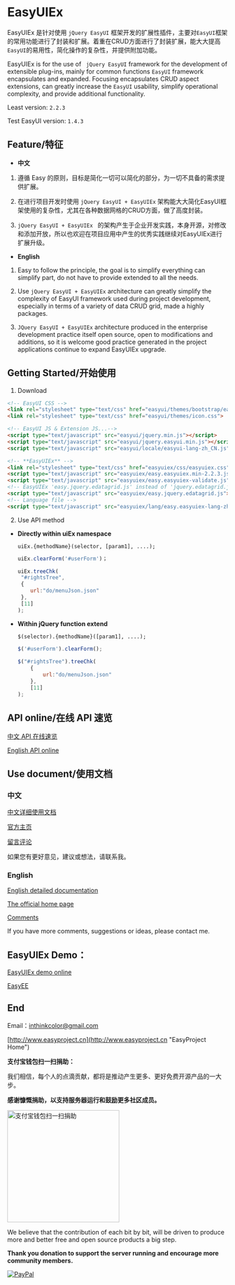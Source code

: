 # EasyUIEx 


EasyUIEx 是针对使用 `jQuery EasyUI` 框架开发的扩展性插件，主要对`EasyUI`框架的常用功能进行了封装和扩展。着重在CRUD方面进行了封装扩展，能大大提高`EasyUI`的易用性，简化操作的复杂性，并提供附加功能。

EasyUIEx is for the use of ` jQuery EasyUI`  framework for the development of extensible plug-ins, mainly for common functions `EasyUI` framework encapsulates and expanded. Focusing encapsulates CRUD aspect extensions, can greatly increase the `EasyUI` usability, simplify operational complexity, and provide additional functionality.


Least version: `2.2.3`

Test EasyUI version: `1.4.3`

## Feature/特征

- **中文**

 1. 遵循 Easy 的原则，目标是简化一切可以简化的部分，为一切不具备的需求提供扩展。

 2. 在进行项目开发时使用 `jQuery EasyUI + EasyUIEx` 架构能大大简化EasyUI框架使用的复杂性，尤其在各种数据网格的CRUD方面，做了高度封装。

 3. `jQuery EasyUI + EasyUIEx ` 的架构产生于企业开发实践，本身开源，对修改和添加开放，所以也欢迎在项目应用中产生的优秀实践继续对EasyUIEx进行扩展升级。

- **English**

 1. Easy to follow the principle, the goal is to simplify everything can simplify part, do not have to provide extended to all the needs.

 2. Use `jQuery EasyUI + EasyUIEx` architecture can greatly simplify the complexity of EasyUI framework used during project development, especially in terms of a variety of data CRUD grid, made a highly packages.

 3. `JQuery EasyUI + EasyUIEx` architecture produced in the enterprise development practice itself open source, open to modifications and additions, so it is welcome good practice generated in the project applications continue to expand EasyUIEx upgrade.


## Getting Started/开始使用

1. Download

 ```HTML
<!-- EasyUI CSS -->
<link rel="stylesheet" type="text/css" href="easyui/themes/bootstrap/easyui.css" id="themeLink">
<link rel="stylesheet" type="text/css" href="easyui/themes/icon.css">

<!-- EasyUI JS & Extension JS...-->
<script type="text/javascript" src="easyui/jquery.min.js"></script>
<script type="text/javascript" src="easyui/jquery.easyui.min.js"></script>
<script type="text/javascript" src="easyui/locale/easyui-lang-zh_CN.js"></script>

<!-- **EasyUIEx** -->
<link rel="stylesheet" type="text/css" href="easyuiex/css/easyuiex.css">
<script type="text/javascript" src="easyuiex/easy.easyuiex.min-2.2.3.js"></script>
<script type="text/javascript" src="easyuiex/easy.easyuiex-validate.js"></script>
<!-- EasyUIEx 'easy.jquery.edatagrid.js' instead of 'jquery.edatagrid.js' -->
<script type="text/javascript" src="easyuiex/easy.jquery.edatagrid.js"></script>
<!-- Language file -->
<script type="text/javascript" src="easyuiex/lang/easy.easyuiex-lang-zh_CN.js"></script> 
```

2. Use API method
 
 - **Directly within uiEx namespace**
 
   `uiEx.{methodName}(selector, [param1], ....);` 
   
    ```JavaScript
   uiEx.clearForm('#userForm')；

   uiEx.treeChk(
     "#rightsTree",
     {
        url:"do/menuJson.json"
     },
     [11]
   );
   ```
   
 - **Within jQuery function extend**
 
   `$(selector).{methodName}([param1], ....);`
  
    ```JavaScript
    $('#userForm').clearForm();
  
    $("#rightsTree").treeChk(
        {
            url:"do/menuJson.json"
        },
        [11]
    );
    ```

## API online/在线 API 速览

[中文 API 在线速览](http://www.easyproject.cn/easyuiex/doc/easyuiex-api_zh_CN.html)


[English API online](http://www.easyproject.cn/easyuiex/doc/easyuiex-api_en.html)

## Use document/使用文档

### 中文

[中文详细使用文档](doc/readme_zh_CN.md)

[官方主页](http://www.easyproject.cn/easyuiex/zh-cn/index.jsp '官方主页')

[留言评论](http://www.easyproject.cn/easyuiex/zh-cn/index.jsp#donation '留言评论')

如果您有更好意见，建议或想法，请联系我。

### English

[English detailed documentation](doc/readme_en.md)

[The official home page](http://www.easyproject.cn/easyuiex/en/index.jsp 'The official home page')

[Comments](http://www.easyproject.cn/easyuiex/en/index.jsp#donation 'Comments')

If you have more comments, suggestions or ideas, please contact me.


## EasyUIEx Demo：

[EasyUIEx demo online](http://www.easyproject.cn/easyUIExDemo 'EasyUIEx demo')

[EasyEE](http://www.easyproject.cn/easyee 'EasyEE')


## End

Email：<inthinkcolor@gmail.com>

[http://www.easyproject.cn](http://www.easyproject.cn "EasyProject Home")


**支付宝钱包扫一扫捐助：**

我们相信，每个人的点滴贡献，都将是推动产生更多、更好免费开源产品的一大步。

**感谢慷慨捐助，以支持服务器运行和鼓励更多社区成员。**

<img alt="支付宝钱包扫一扫捐助" src="http://www.easyproject.cn/images/s.png"  title="支付宝钱包扫一扫捐助"  height="256" width="256"></img>



We believe that the contribution of each bit by bit, will be driven to produce more and better free and open source products a big step.

**Thank you donation to support the server running and encourage more community members.**

[![PayPal](http://www.easyproject.cn/images/paypaldonation5.jpg)](https://www.paypal.me/easyproject/10 "Make payments with PayPal - it's fast, free and secure!")

